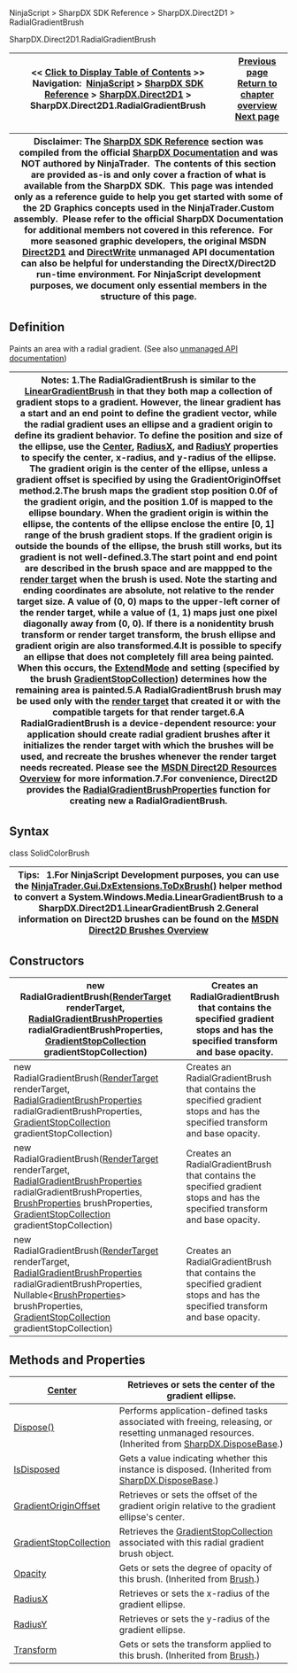 ﻿
NinjaScript > SharpDX SDK Reference > SharpDX.Direct2D1 > RadialGradientBrush

SharpDX.Direct2D1.RadialGradientBrush

| << [Click to Display Table of Contents](sharpdx_direct2d1_radialgradientbrush.md) >> **Navigation:**     [NinjaScript](ninjascript.md) > [SharpDX SDK Reference](sharpdx_sdk_reference.md) > [SharpDX.Direct2D1](sharpdx_direct2d1.md) > SharpDX.Direct2D1.RadialGradientBrush | [Previous page](sharpdx_direct2d1_pathgeometry_strokecontainspoint.md) [Return to chapter overview](sharpdx_direct2d1.md) [Next page](sharpdx_direct2d1_radialgradientbrush_center.md) |
| --- | --- |

| Disclaimer: The [SharpDX SDK Reference](sharpdx_sdk_reference.md) section was compiled from the official [SharpDX Documentation](http://sharpdx.org/) and was NOT authored by NinjaTrader.  The contents of this section are provided as-is and only cover a fraction of what is available from the SharpDX SDK.  This page was intended only as a reference guide to help you get started with some of the 2D Graphics concepts used in the NinjaTrader.Custom assembly.  Please refer to the official SharpDX Documentation for additional members not covered in this reference.  For more seasoned graphic developers, the original MSDN [Direct2D1](https://msdn.microsoft.com/en-us/library/windows/desktop/dd370990.aspx) and [DirectWrite](https://msdn.microsoft.com/en-us/library/windows/desktop/dd368038.aspx) unmanaged API documentation can also be helpful for understanding the DirectX/Direct2D run-time environment. For NinjaScript development purposes, we document only essential members in the structure of this page. |
| --- |

## Definition
Paints an area with a radial gradient.
(See also [unmanaged API documentation](http://msdn.microsoft.com/en-us/library/dd371529.aspx))
 

| Notes: 1.The RadialGradientBrush is similar to the [LinearGradientBrush](sharpdx_direct2d1_lineargradientbrush.md) in that they both map a collection of gradient stops to a gradient. However, the linear gradient has a start and an end point to define the gradient vector, while the radial gradient uses an ellipse and a gradient origin to define its gradient behavior. To define the position and size of the ellipse, use the [Center](sharpdx_direct2d1_radialgradientbrush_center.md), [RadiusX](sharpdx_direct2d1_radialgradientbrush_radiusx.md), and [RadiusY](sharpdx_direct2d1_radialgradientbrush_radiusy.md) properties to specify the center, x-radius, and y-radius of the ellipse. The gradient origin is the center of the ellipse, unless a gradient offset is specified by using the GradientOriginOffset method.2.The brush maps the gradient stop position 0.0f of the gradient origin, and the position 1.0f is mapped to the ellipse boundary. When the gradient origin is within the ellipse, the contents of the ellipse enclose the entire [0, 1] range of the brush gradient stops. If the gradient origin is outside the bounds of the ellipse, the brush still works, but its gradient is not well-defined.3.The start point and end point are described in the brush space and are mappped to the [render target](sharpdx_direct2d1_rendertarget.md) when the brush is used. Note the starting and ending coordinates are absolute, not relative to the render target size. A value of (0, 0) maps to the upper-left corner of the render target, while a value of (1, 1) maps just one pixel diagonally away from (0, 0). If there is a nonidentity brush transform or render target transform, the brush ellipse and gradient origin are also transformed.4.It is possible to specify an ellipse that does not completely fill area being painted. When this occurs, the [ExtendMode](sharpdx_direct2d1_gradientstopcollection_extendmode.md) and setting (specified by the brush [GradientStopCollection](sharpdx_direct2d1_gradientstopcollection.md)) determines how the remaining area is painted.5.A RadialGradientBrush brush may be used only with the [render target](sharpdx_direct2d1_rendertarget.md) that created it or with the compatible targets for that render target.6.A RadialGradientBrush is a device-dependent resource: your application should create radial gradient brushes after it initializes the render target with which the brushes will be used, and recreate the brushes whenever the render target needs recreated. Please see the [MSDN Direct2D Resources Overview](https://msdn.microsoft.com/en-us/library/dd756757(v=vs.85).aspx) for more information.7.For convenience, Direct2D provides the [RadialGradientBrushProperties](sharpdx_direct2d1_radialgradientbrushproperties.md) function for creating new a RadialGradientBrush. |
| --- |

## Syntax
class SolidColorBrush
 

| Tips:   1.For NinjaScript Development purposes, you can use the [NinjaTrader.Gui.DxExtensions.ToDxBrush()](dxextensions_todxbrush.md) helper method to convert a System.Windows.Media.LinearGradientBrush to a SharpDX.Direct2D1.LinearGradientBrush 2.General information on Direct2D brushes can be found on the [MSDN Direct2D Brushes Overview](https://msdn.microsoft.com/en-us/library/dd756651(v=vs.85).aspx) |
| --- |
## 
## Constructors

| new RadialGradientBrush([RenderTarget](sharpdx_direct2d1_rendertarget.md) renderTarget, [RadialGradientBrushProperties](sharpdx_direct2d1_radialgradientbrushproperties.md) radialGradientBrushProperties,  [GradientStopCollection](sharpdx_direct2d1_gradientstopcollection.md) gradientStopCollection) | Creates an RadialGradientBrush that contains the specified gradient stops and has the specified transform and base opacity. |
| --- | --- |
| new RadialGradientBrush([RenderTarget](sharpdx_direct2d1_rendertarget.md) renderTarget, [RadialGradientBrushProperties](sharpdx_direct2d1_radialgradientbrushproperties.md) radialGradientBrushProperties, [GradientStopCollection](sharpdx_direct2d1_gradientstopcollection.md) gradientStopCollection) | Creates an RadialGradientBrush that contains the specified gradient stops and has the specified transform and base opacity. |
| new RadialGradientBrush([RenderTarget](sharpdx_direct2d1_rendertarget.md) renderTarget, [RadialGradientBrushProperties](sharpdx_direct2d1_radialgradientbrushproperties.md) radialGradientBrushProperties, [BrushProperties](sharpdx_direct2d1_brushproperties.md) brushProperties, [GradientStopCollection](sharpdx_direct2d1_gradientstopcollection.md) gradientStopCollection) | Creates an RadialGradientBrush that contains the specified gradient stops and has the specified transform and base opacity. |
| new RadialGradientBrush([RenderTarget](sharpdx_direct2d1_rendertarget.md) renderTarget, [RadialGradientBrushProperties](sharpdx_direct2d1_radialgradientbrushproperties.md) radialGradientBrushProperties, Nullable<[BrushProperties](sharpdx_direct2d1_brushproperties.md)> brushProperties, [GradientStopCollection](sharpdx_direct2d1_gradientstopcollection.md) gradientStopCollection) | Creates an RadialGradientBrush that contains the specified gradient stops and has the specified transform and base opacity. |
## 
## 
## Methods and Properties

| [Center](sharpdx_direct2d1_radialgradientbrush_center.md) | Retrieves or sets the center of the gradient ellipse. |
| --- | --- |
| [Dispose()](sharpdx_disposebase_dispose.md) | Performs application-defined tasks associated with freeing, releasing, or resetting unmanaged resources. (Inherited from [SharpDX.DisposeBase](sharpdx_disposebase.md).) |
| [IsDisposed](sharpdx_disposebase_isdisposed.md) | Gets a value indicating whether this instance is disposed. (Inherited from [SharpDX.DisposeBase](sharpdx_disposebase.md).) |
| [GradientOriginOffset](sharpdx_direct2d1_radialgradientbrush_gradientoriginoffset.md) | Retrieves or sets the offset of the gradient origin relative to the gradient ellipse's center. |
| [GradientStopCollection](sharpdx_direct2d1_radialgradientbrush_gradientstopcollection.md) | Retrieves the [GradientStopCollection](sharpdx_direct2d1_gradientstopcollection.md) associated with this radial gradient brush object. |
| [Opacity](sharpdx_direct2d1_brush_opacity.md) | Gets or sets the degree of opacity of this brush.  (Inherited from [Brush](sharpdx_direct2d1_brush.md).) |
| [RadiusX](sharpdx_direct2d1_radialgradientbrush_radiusx.md) | Retrieves or sets the x-radius of the gradient ellipse. |
| [RadiusY](sharpdx_direct2d1_radialgradientbrush_radiusy.md) | Retrieves or sets the y-radius of the gradient ellipse. |
| [Transform](sharpdx_direct2d1_brush_transform.md) | Gets or sets the transform applied to this brush.  (Inherited from [Brush](sharpdx_direct2d1_brush.md).) |
